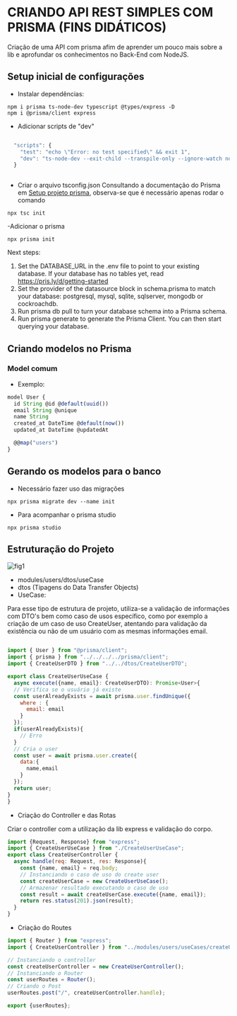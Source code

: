 # CRIANDO API REST SIMPLES COM PRISMA (FINS DIDÁTICOS)
Criação de uma API com prisma afim de aprender um pouco mais sobre a lib e aprofundar os conhecimentos no Back-End com NodeJS.
## Setup inicial de configurações
- Instalar dependências:

```
npm i prisma ts-node-dev typescript @types/express -D
npm i @prisma/client express
```

- Adicionar scripts de "dev"
```js

  "scripts": {
    "test": "echo \"Error: no test specified\" && exit 1",
    "dev": "ts-node-dev --exit-child --transpile-only --ignore-watch node_modules src/server.ts"
  }
  
```

- Criar o arquivo tsconfig.json
Consultando a documentação do Prisma em [Setup projeto prisma](https://www.prisma.io/docs/getting-started/setup-prisma/start-from-scratch/relational-databases-typescript-postgres),
observa-se que é necessário apenas rodar o comando 
```
npx tsc init
```


-Adicionar o prisma

```
npx prisma init
```
Next steps:
1. Set the DATABASE_URL in the .env file to point to your existing database. If your database has no tables yet, read https://pris.ly/d/getting-started
2. Set the provider of the datasource block in schema.prisma to match your database: postgresql, mysql, sqlite, sqlserver, mongodb or cockroachdb.
3. Run prisma db pull to turn your database schema into a Prisma schema.
4. Run prisma generate to generate the Prisma Client. You can then start querying your database.
## Criando modelos no Prisma

### Model comum
- Exemplo:
```js
model User {
  id String @id @default(uuid())
  email String @unique
  name String
  created_at DateTime @default(now())
  updated_at DateTime @updatedAt

  @@map("users")
}
```

## Gerando os modelos para o banco
- Necessário fazer uso das migrações
```
npx prisma migrate dev --name init
```

- Para acompanhar o prisma studio 

```
npx prisma studio
```

## Estruturação do Projeto

![fig1](https://user-images.githubusercontent.com/35776840/228101741-eeb97d90-d951-4f5f-861d-9b1137daf543.png)

- modules/users/dtos/useCase
- dtos (Tipagens do Data Transfer Objects)
- UseCase: 

Para esse tipo de estrutura de projeto, utiliza-se a validação de informações com DTO's bem como caso de usos específico, como por exemplo a criação de um caso de uso CreateUser, atentando para validação da existência ou não de um usuário com as mesmas informações email.

```js

import { User } from "@prisma/client";
import { prisma } from "../../../../prisma/client";
import { CreateUserDTO } from "../../dtos/CreateUserDTO";

export class CreateUserUseCase {
  async execute({name, email}: CreateUserDTO): Promise<User>{
  // Verifica se o usuário já existe
  const userAlreadyExists = await prisma.user.findUnique({
    where : {
      email: email
    }
  });
  if(userAlreadyExists){
    // Erro
  }
  // Cria o user
  const user = await prisma.user.create({
    data:{
      name,email
    }
  });
  return user;
}
}

```

- Criação do Controller e das Rotas

Criar o controller com a utilização da lib express e validação do corpo.

```js
import {Request, Response} from "express";
import { CreateUserUseCase } from "./CreateUserUseCase";
export class CreateUserController {
  async handle(req: Request, res: Response){
    const {name, email} = req.body;
    // Instanciando o caso de uso do create user
    const createUserCase = new CreateUserUseCase();
    // Armazenar resultado executando o caso de uso
    const result = await createUserCase.execute({name, email});
    return res.status(201).json(result);
  }
}
```

- Criação do Routes

```js
import { Router } from "express";
import { CreateUserController } from "../modules/users/useCases/createUser/CreateUserController";

// Instanciando o controller
const createUserController = new CreateUserController();
// Instanciando o Router
const userRoutes = Router();
// Criando o Post
userRoutes.post("/", createUserController.handle);

export {userRoutes};
```
